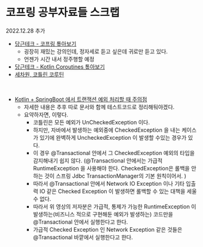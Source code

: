 # 코프링 공부자료들 스크랩

2022.12.28 추가

- [당근테크 - 코프링 톺아보기](https://www.youtube.com/watch?v=RBQOlv0aRl4)
  - 굉장히 재밌는 강의인데, 정자세로 듣고 싶은데 귀로만 듣고 있다.
  - 언젠가 시간 내서 정주행할 예정 
- [당근테크 - Kotlin Coroutines 톺아보기](https://www.youtube.com/watch?v=eJF60hcz3EU)
- [세차원, 코틀린 코루틴](https://www.youtube.com/watch?v=Vs34wiuJMYk)

<br>

- [Kotlin + SpringBoot 에서 트랜잭션 예외 처리할 때 주의점](https://www.youtube.com/watch?v=sQj9_doE18Y)
  - 자세한 내용은 추후 따로 문서와 함께 테스트코드로 정리해둬야겠다.
  - 요약하자면, 이렇다.
    - 코틀린은 모든 예외가 UnCheckedException 이다.
    - 하지만, 자바에서 발생하는 예외중에 CheckedException 을 내는 케이스가 있기에 완벽하게 UncheckedException 이 발생할 수있는 경우가 있다.
    - 이 경우 @Transactional 안에서 그 CheckedException 예외의 타입을 감지해내기 쉽지 않다. (@Transactional 안에서는 가급적 RuntimeException 을 사용해야 한다. CheckedException은 롤백을 안하는 것이 스프링 Jdbc TransactionManager의 기본 원칙이어서. )
    - 따라서 @Transactional 안에서 Network IO Exception 이나 기타 입출력 IO 같은 Checked Exception 이 발생하면 롤백할 수 있는 대책을 세울 수 없다.
    - 따라서 위 영상의 저자분은 가급적, 통제가 가능한 RuntimeException 이 발생하는(비즈니스 적으로 구현해둔 예외가 발생하는) 코드만을 @Transactional 안에서 실행한다고 한다.
    - 가급적 Checked Exception 인 Network Exception 같은 것들은 @Transactional 바깥에서 실행한다고 한다.



